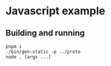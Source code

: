 # Javascript example

## Building and running

```shell
pnpm i
./bin/gen-static -p ../proto
node . [args ...]
```
